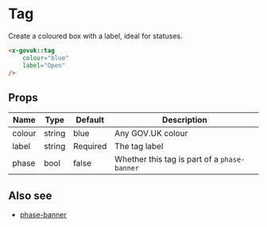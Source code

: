 # Tag

Create a coloured box with a label, ideal for statuses.

```html
<x-govuk::tag
    colour="blue"
    label="Open"
/>
```

## Props

| Name   | Type   | Default  | Description |
| ------ | ------ | -------- | ----------- |
| colour | string | blue     | Any GOV.UK colour |
| label  | string | Required | The tag label |
| phase  | bool   | false    | Whether this tag is part of a `phase-banner` |

## Also see

* [phase-banner](phase-banner.md)
